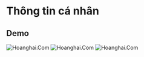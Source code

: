 # Thông tin cá nhân
## Demo
![Hoanghai.Com](https://imgur.com/a/e2nJ9jJ)
![Hoanghai.Com](https://imgur.com/a/z3cnnvW)
![Hoanghai.Com](https://imgur.com/TFVClIB)
